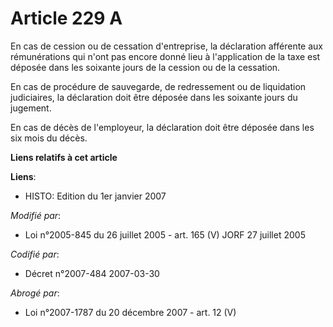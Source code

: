 # Article 229 A

En cas de cession ou de cessation d'entreprise, la déclaration afférente aux rémunérations qui n'ont pas encore donné lieu à
l'application de la taxe est déposée dans les soixante jours de la cession ou de la cessation.

En cas de procédure de sauvegarde, de redressement ou de liquidation judiciaires, la déclaration doit être déposée dans les
soixante jours du jugement.

En cas de décès de l'employeur, la déclaration doit être déposée dans les six mois du décès.

**Liens relatifs à cet article**

**Liens**:

  - HISTO: Edition du 1er janvier 2007

_Modifié par_:

  - Loi n°2005-845 du 26 juillet 2005 - art. 165 (V) JORF 27 juillet 2005

_Codifié par_:

  - Décret n°2007-484 2007-03-30

_Abrogé par_:

  - Loi n°2007-1787 du 20 décembre 2007 - art. 12 (V)
